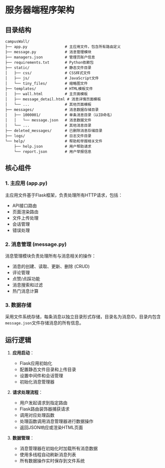 # 服务器端程序架构

## 目录结构

```
campusWall/
├── app.py                 # 主应用文件，包含所有路由定义
├── message.py             # 消息管理模块
├── managers.json          # 管理员账户信息
├── requirements.txt       # Python依赖包
├── static/                # 静态文件目录
│   ├── css/               # CSS样式文件
│   ├── js/                # JavaScript文件
│   └── tiny_files/        # 缩略图文件
├── templates/             # HTML模板文件
│   ├── wall.html          # 主页面模板
│   ├── message_detail.html # 消息详情页面模板
│   └── ...                # 其他页面模板
├── messages/              # 消息数据存储目录
│   ├── 1000001/           # 单条消息目录（以ID命名）
│   │   └── message.json   # 消息数据文件
│   └── ...                # 其他消息目录
├── deleted_messages/      # 已删除消息存储目录
├── logs/                  # 日志文件目录
└── help/                  # 帮助和举报相关文件
    ├── help.json          # 用户帮助请求
    └── report.json        # 用户举报信息
```

## 核心组件

### 1. 主应用 (app.py)

主应用文件基于Flask框架，负责处理所有HTTP请求，包括：

- API接口路由
- 页面渲染路由
- 文件上传处理
- 会话管理
- 错误处理

### 2. 消息管理 (message.py)

消息管理模块负责处理所有与消息相关的操作：

- 消息的创建、读取、更新、删除 (CRUD)
- 评论管理
- 点赞/点踩功能
- 消息搜索和过滤
- 热门消息计算

### 3. 数据存储

采用文件系统存储，每条消息以独立目录形式存储，目录名为消息ID，目录内包含`message.json`文件存储消息的所有信息。

## 运行逻辑

1. **应用启动**：
   - Flask应用初始化
   - 配置静态文件目录和上传目录
   - 设置中间件和会话管理
   - 初始化消息管理器

2. **请求处理流程**：
   - 用户发起请求到指定路由
   - Flask路由装饰器捕获请求
   - 调用对应处理函数
   - 处理函数调用消息管理器进行数据操作
   - 返回JSON响应或渲染HTML页面

3. **数据管理**：
   - 消息管理器在初始化时加载所有消息数据
   - 使用多线程自动刷新消息列表
   - 所有数据操作实时保存到文件系统